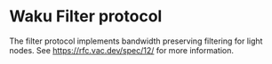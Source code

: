 # Waku Filter protocol

The filter protocol implements bandwidth preserving filtering for light nodes. See https://rfc.vac.dev/spec/12/ for more information.

